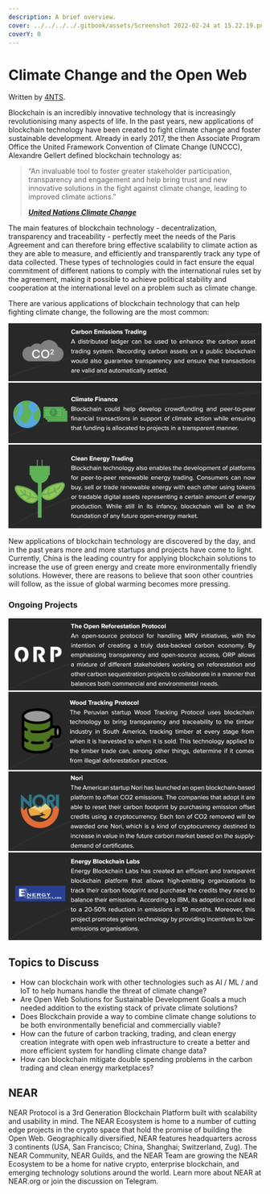 ```yaml
---
description: A brief overview.
cover: ../../../../.gitbook/assets/Screenshot 2022-02-24 at 15.22.19.png
coverY: 0
---
```


# Climate Change and the Open Web

Written by [4NTS](https://nearguilds.com/documentation/).&#x20;

Blockchain is an incredibly innovative technology that is increasingly revolutionising many aspects of life. In the past years, new applications of blockchain technology have been created to fight climate change and foster sustainable development. Already in early 2017, the then Associate Program Office the United Framework Convention of Climate Change (UNCCC), Alexandre Gellert defined blockchain technology as:

> “An invaluable tool to foster greater stakeholder participation, transparency and engagement and help bring trust and new innovative solutions in the fight against climate change, leading to improved climate actions.”&#x20;
>
> __[_United Nations Climate Change_](https://unfccc.int/news/how-blockchain-technology-could-boost-climate-action)__

The main features of blockchain technology - decentralization, transparency and traceability - perfectly meet the needs of the Paris Agreement and can therefore bring effective scalability to climate action as they are able to measure, and efficiently and transparently track any type of data collected. These types of technologies could in fact ensure the equal commitment of different nations to comply with the international rules set by the agreement, making it possible to achieve political stability and cooperation at the international level on a problem such as climate change.&#x20;

There are various applications of blockchain technology that can help fighting climate change, the following are the most common:

![](<../../../../.gitbook/assets/Screenshot 2022-02-24 at 15.22.28.png>) ![](<../../../../.gitbook/assets/Screenshot 2022-02-24 at 15.22.53.png>) ![](<../../../../.gitbook/assets/Screenshot 2022-02-24 at 15.22.47.png>)

New applications of blockchain technology are discovered by the day, and in the past years more and more startups and projects have come to light. Currently, China is the leading country for applying blockchain solutions to increase the use of green energy and create more environmentally friendly solutions. However, there are reasons to believe that soon other countries will follow, as the issue of global warming becomes more pressing.

### Ongoing Projects

![](<../../../../.gitbook/assets/Screenshot 2022-02-24 at 15.23.05.png>) ![](<../../../../.gitbook/assets/Screenshot 2022-02-24 at 15.23.27.png>) ![](<../../../../.gitbook/assets/Screenshot 2022-02-24 at 15.23.19.png>) ![](<../../../../.gitbook/assets/Screenshot 2022-02-24 at 15.23.12.png>)

## Topics to Discuss

* How can blockchain work with other technologies such as AI / ML / and IoT to help humans handle the threat of climate change?
* Are Open Web Solutions for Sustainable Development Goals a much needed addition to the existing stack of private climate solutions?
* Does Blockchain provide a way to combine climate change solutions to be both environmentally beneficial and commercially viable?
* How can the future of carbon tracking, trading, and clean energy creation integrate with open web infrastructure to create a better and more efficient system for handling climate change data?
* How can blockchain mitigate double spending problems in the carbon trading and clean energy marketplaces?

## NEAR

NEAR Protocol is a 3rd Generation Blockchain Platform built with scalability and usability in mind. The NEAR Ecosystem is home to a number of cutting edge projects in the crypto space that hold the promise of building the Open Web. Geographically diversified, NEAR features headquarters across 3 continents (USA, San Francisco; China, Shanghai; Switzerland, Zug). The NEAR Community, NEAR Guilds, and the NEAR Team are growing the NEAR Ecosystem to be a home for native crypto, enterprise blockchain, and emerging technology solutions around the world. Learn more about NEAR at NEAR.org or join the discussion on Telegram.
